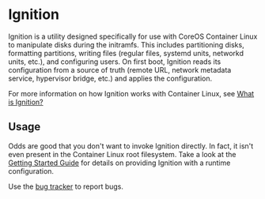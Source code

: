 # Ignition #

Ignition is a utility designed specifically for use with CoreOS Container Linux to manipulate disks during the initramfs. This includes partitioning disks, formatting partitions, writing files (regular files, systemd units, networkd units, etc.), and configuring users. On first boot, Ignition reads its configuration from a source of truth (remote URL, network metadata service, hypervisor bridge, etc.) and applies the configuration.

For more information on how Ignition works with Container Linux, see [What is Ignition?][provisioning]

## Usage ##

Odds are good that you don't want to invoke Ignition directly. In fact, it isn't even present in the Container Linux root filesystem. Take a look at the [Getting Started Guide][getting started] for details on providing Ignition with a runtime configuration.

Use the [bug tracker][issues] to report bugs.

[getting started]: doc/getting-started.md
[issues]: https://github.com/coreos/bugs/issues/new?labels=component/ignition
[provisioning]: https://coreos.com/ignition/docs/latest/what-is-ignition.html
